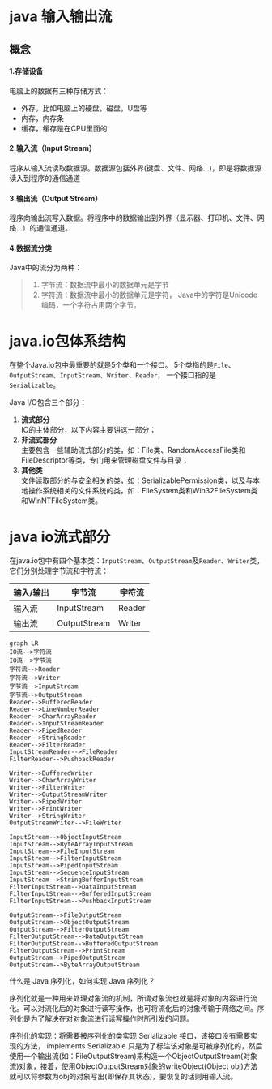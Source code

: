 # java 输入输出流

## 概念

#### 1.存储设备
电脑上的数据有三种存储方式：

- 外存，比如电脑上的硬盘，磁盘，U盘等
- 内存，内存条
- 缓存，缓存是在CPU里面的

#### 2.输入流（Input Stream）
程序从输入流读取数据源。数据源包括外界(键盘、文件、网络…)，即是将数据源读入到程序的通信通道

#### 3.输出流（Output Stream）
程序向输出流写入数据。将程序中的数据输出到外界（显示器、打印机、文件、网络…）的通信通道。

#### 4.数据流分类
Java中的流分为两种：
> 1)  字节流：数据流中最小的数据单元是字节  <br/>
> 2)  字符流：数据流中最小的数据单元是字符， Java中的字符是Unicode编码，一个字符占用两个字节。

# java.io包体系结构
  在整个Java.io包中最重要的就是5个类和一个接口。
  5个类指的是`File`、`OutputStream`、`InputStream`、`Writer`、`Reader`，
  一个接口指的是`Serializable`。

Java I/O包含三个部分：

1. **流式部分**  <br/>
IO的主体部分，以下内容主要讲这一部分；
2. **非流式部分**  <br/>
主要包含一些辅助流式部分的类，如：File类、RandomAccessFile类和FileDescriptor等类，专门用来管理磁盘文件与目录；
3. **其他类**  <br/>
文件读取部分的与安全相关的类，如：SerializablePermission类，以及与本地操作系统相关的文件系统的类，如：FileSystem类和Win32FileSystem类和WinNTFileSystem类。


# java io流式部分

在java.io包中有四个基本类：`InputStream`、`OutputStream`及`Reader`、`Writer`类，它们分别处理字节流和字符流：

输入/输出 | 字节流 | 字符流
---|---|---
输入流 | InputStream | Reader
输出流 | OutputStream | Writer


```
graph LR
IO流-->字符流
IO流-->字节流
字符流-->Reader
字符流-->Writer
字节流-->InputStream
字节流-->OutputStream
Reader-->BufferedReader
Reader-->LineNumberReader
Reader-->CharArrayReader
Reader-->InputStreamReader
Reader-->PipedReader
Reader-->StringReader
Reader-->FilterReader
InputStreamReader-->FileReader
FilterReader-->PushbackReader

Writer-->BufferedWriter
Writer-->CharArrayWriter
Writer-->FilterWriter
Writer-->OutputStreamWriter
Writer-->PipedWriter
Writer-->PrintWriter
Writer-->StringWriter
OutputStreamWriter-->FileWriter

InputStream-->ObjectInputStream
InputStream-->ByteArrayInputStream
InputStream-->FileInputStream
InputStream-->FilterInputStream
InputStream-->PipedInputStream
InputStream-->SequenceInputStream
InputStream-->StringBufferInputStream
FilterInputStream-->DataInputStream
FilterInputStream-->BufferedInputStream
FilterInputStream-->PushbackInputStream

OutputStream-->FileOutputStream
OutputStream-->ObjectOutputStream
OutputStream-->FilterOutputStream
FilterOutputStream-->DataOutputStream
FilterOutputStream-->BufferedOutputStream
FilterOutputStream-->PrintStream
OutputStream-->PipedOutputStream
OutputStream-->ByteArrayOutputStream
```




什么是 Java 序列化，如何实现 Java 序列化？

序列化就是一种用来处理对象流的机制，所谓对象流也就是将对象的内容进行流化。可以对流化后的对象进行读写操作，也可将流化后的对象传输于网络之间。序列化是为了解决在对对象流进行读写操作时所引发的问题。

序列化的实现：将需要被序列化的类实现 Serializable 接口，该接口没有需要实现的方法， implements Serializable 只是为了标注该对象是可被序列化的，然后使用一个输出流(如：FileOutputStream)来构造一个ObjectOutputStream(对象流)对象，接着，使用ObjectOutputStream对象的writeObject(Object obj)方法就可以将参数为obj的对象写出(即保存其状态)，要恢复的话则用输入流。